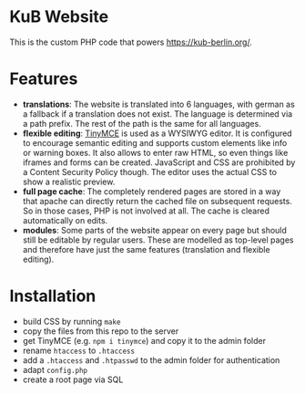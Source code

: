 # KuB Website

This is the custom PHP code that powers <https://kub-berlin.org/>.

# Features

-	**translations**: The website is translated into 6 languages, with german as
	a fallback if a translation does not exist. The language is determined via a
	path prefix. The rest of the path is the same for all languages.
-	**flexible editing**: [TinyMCE](https://www.tiny.cloud/docs/) is used as a
	WYSIWYG editor. It is configured to encourage semantic editing and supports
	custom elements like info or warning boxes. It also allows to enter raw HTML,
	so even things like iframes and forms can be created. JavaScript and CSS are
	prohibited by a Content Security Policy though. The editor uses the actual
	CSS to show a realistic preview.
-	**full page cache**: The completely rendered pages are stored in a way that
	apache can directly return the cached file on subsequent requests. So in
	those cases, PHP is not involved at all. The cache is cleared automatically
	on edits.
-	**modules**: Some parts of the website appear on every page but should still
	be editable by regular users. These are modelled as top-level pages and
	therefore have just the same features (translation and flexible editing).

# Installation

-	build CSS by running `make`
-	copy the files from this repo to the server
-	get TinyMCE (e.g. `npm i tinymce`) and copy it to the admin folder
-	rename `htaccess` to `.htaccess`
-	add a `.htaccess` and `.htpasswd` to the admin folder for authentication
-	adapt `config.php`
-	create a root page via SQL
